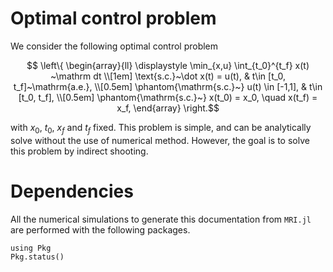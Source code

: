 # Optimal control problem

We consider the following optimal control problem 

```math
    \left\{ \begin{array}{ll}
    \displaystyle \min_{x,u} \int_{t_0}^{t_f} x(t) ~\mathrm dt \\[1em]
    \text{s.c.}~\dot x(t) = u(t), & t\in [t_0, t_f]~\mathrm{a.e.}, \\[0.5em]
    \phantom{\mathrm{s.c.}~} u(t) \in [-1,1], & t\in [t_0, t_f], \\[0.5em]
    \phantom{\mathrm{s.c.}~} x(t_0) = x_0, \quad x(t_f) = x_f,
    \end{array} \right.
```

with $x_0$, $t_0$, $x_f$ and $t_f$ fixed. This problem is simple, and can be analytically solve without the use of numerical method. However, the goal is to solve this problem by indirect shooting.  

# Dependencies

All the numerical simulations to generate this documentation from `MRI.jl` are performed with 
the following packages.

```@example
using Pkg
Pkg.status()
```
